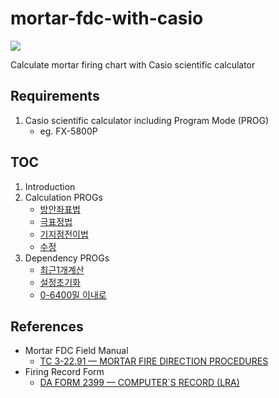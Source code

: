 # mortar-fdc-with-casio

<img src="https://img.shields.io/badge/casio_basic-blue?style=for-the-badge&logo=visualbasic&logoColor=ffffff" />

Calculate mortar firing chart with Casio scientific calculator

## Requirements

1. Casio scientific calculator including Program Mode (PROG)
   - eg. FX-5800P

## TOC

1. Introduction
2. Calculation PROGs
    - [방안좌표법](./MOT.COORD.basic)
    - [극표정법](./MOT.POLAR.basic)
    - [기지점전이법](./MOT.RP-TRS.basic)
    - [수정](./MOT.FIX.basic)
4. Dependency PROGs
   - [최근1개계산](./MOT.RECENT.basic)
   - [설정초기화](./ZCLNSETUP)
   - [0-6400밀 이내로](./ZINANGL.basic)

## References

- Mortar FDC Field Manual
   - [TC 3-22.91 — MORTAR FIRE DIRECTION PROCEDURES](https://armypubs.army.mil/epubs/DR_pubs/DR_a/pdf/web/ARN3488_TC%203-22x91%20FINAL%20WEB%201.pdf)
- Firing Record Form
   - [DA FORM 2399 — COMPUTER`S RECORD (LRA)](https://armypubs.army.mil/pub/eforms/DR_a/pdf/ARN3823_DA%20FORM%202399%20FINAL.pdf)

